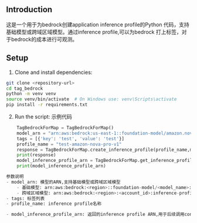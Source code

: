 ## Introduction
这是一个用于为bedrock创建application inference profile的Python 代码，支持基础模型或跨域区域模型。通过inference profile,可以为bedrock 打上标签，对于bedrock的成本进行可观测。

## Setup

1. Clone and install dependencies:
```bash
git clone <repository-url>
cd tag_bedrock
python -m venv venv
source venv/bin/activate  # On Windows use: venv\Scripts\activate
pip install -r requirements.txt
```

2. Run the script:
示例代码
```python
    TagBedrockForMap = TagBedrockForMap()
    model_arn = "arn:aws:bedrock:us-east-1::foundation-model/amazon.nova-pro-v1:0"
    tags = [{'key': 'test', 'value': 'test'}]
    profile_name = "test-amazon-nova-pro-v1"
    response = TagBedrockForMap.create_inference_profile(profile_name,model_arn,tags)  
    print(response)
    model_inference_profile_arn = TagBedrockForMap.get_inference_profile_by_name(profile_name)["inferenceProfileArn"]
    print(model_inference_profile_arn)

参数说明
- model_arn: 模型的ARN,支持基础模型或跨域区域模型
    - 基础模型: arn:aws:bedrock:<region>::foundation-model/<model_name>:<version>
    - 跨域区域模型: arn:aws:bedrock:<region>:<account_id>:inference-profile/<model_name>:<version>
- tags: 标签列表
- profile_name: inference profile名称

- model_inference_profile_arn: 返回的inference profile ARN,用于后续调用converse时的model_id 参数
```
